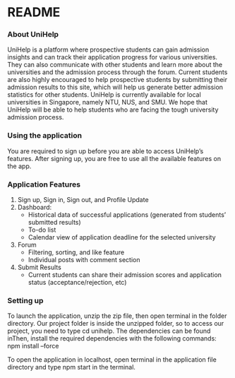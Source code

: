 # README 

### About UniHelp
UniHelp is a platform where prospective students can gain admission insights and can track their application progress for various universities. They can also communicate with other students and learn more about the universities and the admission process through the forum. Current students are also highly encouraged to help prospective students by submitting their admission results to this site, which will help us generate better admission statistics for other students. UniHelp is currently available for local universities in Singapore, namely NTU, NUS, and SMU. We hope that UniHelp will be able to help students who are facing the tough university admission process. 

### Using the application
You are required to sign up before you are able to access UniHelp’s features. 
After signing up, you are free to use all the available features on the app.


### Application Features
1. Sign up, Sign in, Sign out, and Profile Update
2. Dashboard: 
    * Historical data of successful applications (generated from students’ submitted results) 
    * To-do list
    * Calendar view of application deadline for the selected university
3. Forum
    * Filtering, sorting, and like feature
    * Individual posts with comment section
4. Submit Results
    * Current students can share their admission scores and application status (acceptance/rejection, etc) 

### Setting up
To launch the application, unzip the zip file, then open terminal in the folder directory. Our project folder is inside the unzipped folder, so to access our project, you need to type cd unihelp. The dependencies can be found inThen, install the required dependencies with the following commands: npm install –force

To open the application in localhost, open terminal in the application file directory and type npm start in the terminal. 
